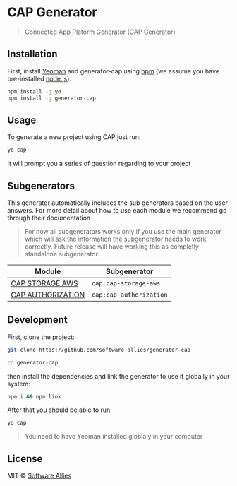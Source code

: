 # CAP Generator
<!-- [![NPM version][npm-image]][npm-url] [![Build Status][travis-image]][travis-url] [![Dependency Status][daviddm-image]][daviddm-url] -->

> Connected App Platorm Generator (CAP Generator)

## Installation

First, install [Yeoman](http://yeoman.io) and generator-cap using [npm](https://www.npmjs.com/) (we assume you have pre-installed [node.js](https://nodejs.org/)).

```bash
npm install -g yo
npm install -g generator-cap
```

## Usage 

To generate a new project using CAP just run: 

```bash
yo cap
```

It will prompt you a series of question regarding to your project

## Subgenerators
This generator automatically includes the sub generators based on the user answers. 
For more detail about how to use each module we recommend go through their documentation

> For now all subgenerators works only if you use the main generator which will ask the information the subgenerator needs to work correctly.
> Future release will have working this as completly standalone subgenerator

| Module | Subgenerator |
| ------ | ------------ |
| [CAP STORAGE AWS](https://www.npmjs.com/package/cap-storage-aws) | `cap:cap-storage-aws` |
| [CAP AUTHORIZATION](https://www.npmjs.com/package/cap-authorization) | `cap:cap-authorization` |

## Development

First, clone the project:

```bash
git clone https://github.com/software-allies/generator-cap

cd generator-cap
```

then install the dependencies and link the generator to use it globally in your system:

```bash
npm i && npm link
```

After that you should be able to run:

```bash
yo cap
```
> You need to have Yeoman installed globlaly in your computer

## License

MIT © [Software Allies](https://www.softwareallies.com/)

<!-- 
[npm-image]: https://badge.fury.io/js/generator-cap.svg
[npm-url]: https://npmjs.org/package/generator-cap
[travis-image]: https://travis-ci.org//generator-cap.svg?branch=master
[travis-url]: https://travis-ci.org//generator-cap
[daviddm-image]: https://david-dm.org//generator-cap.svg?theme=shields.io
[daviddm-url]: https://david-dm.org//generator-cap
 -->
